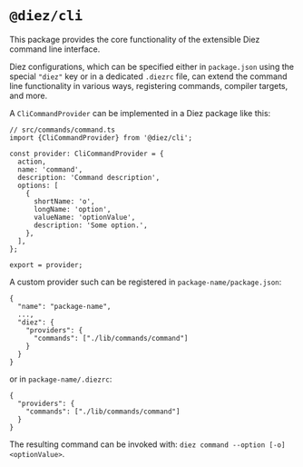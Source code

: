 # `@diez/cli`

This package provides the core functionality of the extensible Diez command line interface.

Diez configurations, which can be specified either in `package.json` using the special `"diez"` key or in a dedicated `.diezrc` file, can extend the command line functionality in various ways, registering commands, compiler targets, and more.

A `CliCommandProvider` can be implemented in a Diez package like this:

```
// src/commands/command.ts
import {CliCommandProvider} from '@diez/cli';

const provider: CliCommandProvider = {
  action,
  name: 'command',
  description: 'Command description',
  options: [
    {
      shortName: 'o',
      longName: 'option',
      valueName: 'optionValue',
      description: 'Some option.',
    },
  ],
};

export = provider;
```

A custom provider such can be registered in `package-name/package.json`:

```
{
  "name": "package-name",
  ...,
  "diez": {
    "providers": {
      "commands": ["./lib/commands/command"]
    }
  }
}
```

or in `package-name/.diezrc`:

```
{
  "providers": {
    "commands": ["./lib/commands/command"]
  }
}
```

The resulting command can be invoked with: `diez command --option [-o] <optionValue>`.
